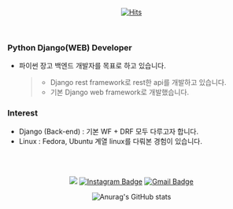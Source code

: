 <div align=center>
  
[![Hits](https://hits.seeyoufarm.com/api/count/incr/badge.svg?url=https%3A%2F%2Fgithub.com%2Fkidsage%2Fhit-counter&count_bg=%23009310&title_bg=%23222121&icon=python.svg&icon_color=%23EFEFEF&title=hits&edge_flat=false)](https://hits.seeyoufarm.com)
  
</div>

<br>

### Python Django(WEB) Developer   
- 파이썬 장고 백엔드 개발자를 목표로 하고 있습니다.  
  > - Django rest framework로 rest한 api를 개발하고 있습니다.  
  > - 기본 Django web framework로 개발했습니다.  

### Interest
+ Django (Back-end) : 기본 WF + DRF 모두 다루고자 합니다.
+ Linux : Fedora, Ubuntu 계열 linux를 다뤄본 경험이 있습니다.  

<br><br>

<div align=center>

<a href="https://velog.io/@kidsage92" target="_blank"><img src="https://img.shields.io/badge/Velog-20c997?style=flat-square&logo=Vimeo&logoColor=white"/></a>
[![Instagram Badge](https://img.shields.io/badge/-Instagram-dd2a7b?style=flat-square&logo=instagram&logoColor=white&link=https://www.instagram.com/achrosage/)](https://www.instagram.com/achrosage/) 
[![Gmail Badge](https://img.shields.io/badge/-Gmail-d14836?style=flat-square&logo=Gmail&logoColor=white&link=mailto:ruhyun921@gmail.com)](mailto:ruhyun92@gmail.com)
  
![Anurag's GitHub stats](https://github-readme-stats.vercel.app/api?username=kidsage&show_icons=true&theme=radical)
  
</div>
